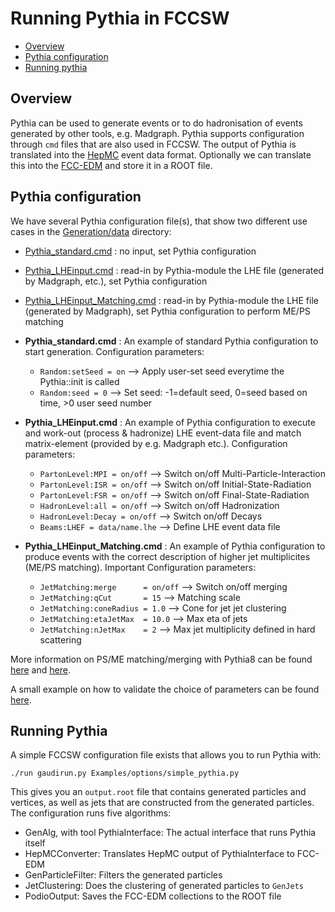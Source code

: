 <!--
Copyright (c) 2020-2024 Key4hep-Project.

This file is part of Key4hep.
See https://key4hep.github.io/key4hep-doc/ for further info.

Licensed under the Apache License, Version 2.0 (the "License");
you may not use this file except in compliance with the License.
You may obtain a copy of the License at

    http://www.apache.org/licenses/LICENSE-2.0

Unless required by applicable law or agreed to in writing, software
distributed under the License is distributed on an "AS IS" BASIS,
WITHOUT WARRANTIES OR CONDITIONS OF ANY KIND, either express or implied.
See the License for the specific language governing permissions and
limitations under the License.
-->
Running Pythia in FCCSW
=======================

- [Overview](#overview)
- [Pythia configuration](#pythia-configuration)
- [Running pythia](#running-pythia)

Overview
--------

Pythia can be used to generate events or to do hadronisation of events generated by other tools, e.g. Madgraph. Pythia
supports configuration through `cmd` files that are also used in FCCSW. The output of Pythia is translated into the
[HepMC](http://lcgapp.cern.ch/project/simu/HepMC/) event data format. Optionally we can translate this into the
[FCC-EDM](https://github.com/HEP-FCC/fcc-edm/blob/master/README.md) and store it in a ROOT file.

Pythia configuration
--------------------

We have several Pythia configuration file(s), that show two different use cases in the
[Generation/data](https://github.com/HEP-FCC/FCCSW/tree/master/Generation/data)
directory:

-   [Pythia\_standard.cmd](https://github.com/HEP-FCC/FCCSW/blob/master/Generation/data/Pythia_standard.cmd)
    : no input, set Pythia configuration

-   [Pythia\_LHEinput.cmd](https://github.com/HEP-FCC/FCCSW/blob/master/Generation/data/Pythia_LHEinput.cmd)
    : read-in by Pythia-module the LHE file (generated by Madgraph,
    etc.), set Pythia configuration

-   [Pythia\_LHEinput\_Matching.cmd](https://github.com/HEP-FCC/FCCSW/blob/master/Generation/data/Pythia_LHEinput_matching.cmd)
    : read-in by Pythia-module the LHE file (generated by Madgraph), set Pythia configuration to perform ME/PS matching


-   **Pythia\_standard.cmd** : An example of standard Pythia
    configuration to start generation. Configuration parameters:
    -   `Random:setSeed = on` --> Apply user-set seed everytime the Pythia::init is called
    -   `Random:seed = 0` --> Set seed: -1=default seed, 0=seed based on time, >0 user seed number

-   **Pythia\_LHEinput.cmd** : An example of Pythia configuration to
    execute and work-out (process & hadronize) LHE event-data file and match matrix-element
    (provided by e.g. Madgraph etc.). Configuration parameters:
    -   `PartonLevel:MPI = on/off` --> Switch on/off Multi-Particle-Interaction
    -   `PartonLevel:ISR = on/off` --> Switch on/off Initial-State-Radiation
    -   `PartonLevel:FSR = on/off` --> Switch on/off Final-State-Radiation
    -   `HadronLevel:all = on/off` --> Switch on/off Hadronization
    -   `HadronLevel:Decay = on/off` --> Switch on/off Decays
    -   `Beams:LHEF = data/name.lhe` --> Define LHE event data file

-   **Pythia\_LHEinput\_Matching.cmd** : An example of Pythia configuration to
    produce events with the correct description of higher jet multiplicites (ME/PS matching).
    Important Configuration parameters:
    - `JetMatching:merge      = on/off` --> Switch on/off merging
    - `JetMatching:qCut       = 15`     --> Matching scale
    - `JetMatching:coneRadius = 1.0`    --> Cone for jet jet clustering
    - `JetMatching:etaJetMax  = 10.0`   --> Max eta of  jets
    - `JetMatching:nJetMax    = 2`      --> Max jet multiplicity defined in hard scattering

More information on PS/ME matching/merging with Pythia8 can be found
[here](http://home.thep.lu.se/~torbjorn/pythia81html/MatchingAndMerging.html) and
[here](http://home.thep.lu.se/~torbjorn/pythia81html/JetMatching.html).

A small example on how to validate the choice of parameters can be found
[here](https://github.com/HEP-FCC/fcc-physics/tree/master/pythia8/validation/README.md).

Running Pythia
--------------

A simple FCCSW configuration file exists that allows you to run Pythia with:

```
./run gaudirun.py Examples/options/simple_pythia.py
```

This gives you an `output.root` file that contains generated particles and vertices, as well as jets that are constructed
from the generated particles. The configuration runs five algorithms:

- GenAlg, with tool PythiaInterface: The actual interface that runs Pythia itself
- HepMCConverter: Translates HepMC output of PythiaInterface to FCC-EDM
- GenParticleFilter: Filters the generated particles
- JetClustering: Does the clustering of generated particles to `GenJets`
- PodioOutput: Saves the FCC-EDM collections to the ROOT file

